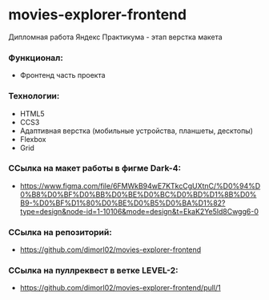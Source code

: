 # movies-explorer-frontend

Дипломная работа Яндекс Практикума - этап верстка макета

### Функционал:

- Фронтенд часть проекта

### Технологии:

- HTML5
- CCS3
- Адаптивная верстка (мобильные устройства, планшеты, десктопы)
- Flexbox
- Grid

### ССылка на макет работы в фигме Dark-4:

- https://www.figma.com/file/6FMWkB94wE7KTkcCgUXtnC/%D0%94%D0%B8%D0%BF%D0%BB%D0%BE%D0%BC%D0%BD%D1%8B%D0%B9-%D0%BF%D1%80%D0%BE%D0%B5%D0%BA%D1%82?type=design&node-id=1-10106&mode=design&t=EkaK2Ye5ld8Cwgg6-0

### ССылка на репозиторий:

- https://github.com/dimorl02/movies-explorer-frontend

### ССылка на пуллреквест в ветке LEVEL-2:

- https://github.com/dimorl02/movies-explorer-frontend/pull/1
